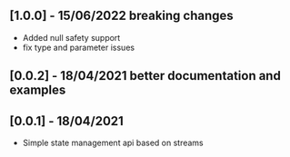 ## [1.0.0] - 15/06/2022 breaking changes

- Added null safety support
- fix type and parameter issues

## [0.0.2] - 18/04/2021 better documentation and examples

## [0.0.1] - 18/04/2021

- Simple state management api based on streams
